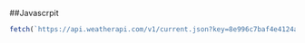 ##Javascrpit
```javascript
fetch(`https://api.weatherapi.com/v1/current.json?key=8e996c7baf4e4124a59153302241308&q=${Country}`)

```